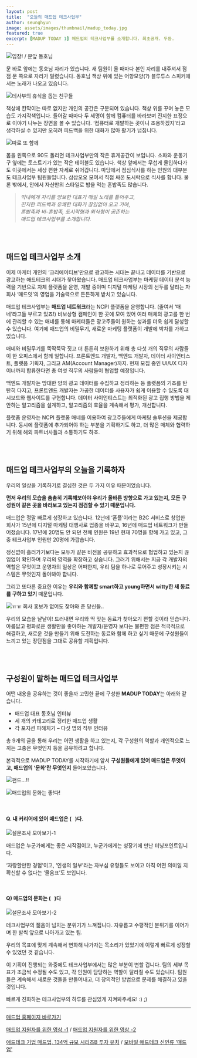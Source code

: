 ```yaml
---
layout: post
title:  "오늘의 매드업 테크사업부"
author: seunghyun
image: assets/images/thumbnail/madup_today.jpg
featured: true
excerpt: [MADUP TODAY 1] 매드업의 테크사업부를 소개합니다. 최초공개. 두둥.
---
```


![입장! / 문앞 동호님](../assets/images/madup1-1.jpg)

문 바로 앞에는 동호님 자리가 있습니다. 새 팀원이 올 때마다 본인 자리를 내주셔서 점점 문 쪽으로 자리가 밀렸습니다. 동호님 책상 위에 있는 어항모양(?) 블루투스 스피커에서는 노래가 나오고 있습니다.

![테사부의 휴식을 돕는 친구들](../assets/images/madup1-2.jpg)

책상에 칸막이는 따로 없지만 개인의 공간은 구분되어 있습니다. 책상 위를 꾸며 놓은 모습도 가지각색입니다. 들어갈 때마다 두 세명이 함께 컴퓨터를 바라보며 진지한 표정으로 이야기 나누는 장면을 볼 수 있습니다. ‘컴퓨터로 개발하는 곳이니 조용하겠지’라고 생각하실 수 있지만 오히려 피드백을 위한 대화가 많아 활기가 넘칩니다. 

![따로 또 함께](../assets/images/madup1-3.jpg)

몸을 왼쪽으로 90도 돌리면 테크사업부만의 작은 휴게공간이 보입니다. 소파와 운동기구 옆에는 토스트기가 있는 작은 테이블도 있습니다. 책상 앞에서는 무섭게 몰입하다가도 이곳에서는 세상 편한 자세로 쉬어갑니다. 마당에서 점심식사를 하는 인원의 대부분도 테크사업부 팀원들입니다. 삼삼오오 모여서 직접 싸온 도시락으로 식사를 합니다. 물론 밖에서, 안에서 자신만의 스타일로 밥을 먹는 혼밥족도 많습니다. 



> *막내에게 자리를 양보한 대표가 매일 노래를 틀어주고*,  
> *진지한 피드백과 유쾌한 대화가 끊임없이 오고 가며*,  
> *혼밥족과 비-혼밥족, 도시락형과 외식형이 공존하는*  
> *매드업 테크사업부를 소개합니다.*

<br/><br/>

## 매드업 테크사업부 소개
이제 마케터 개인의 ‘크리에이티브’만으로 광고하는 시대는 끝나고 데이터를 기반으로 광고하는 애드테크의 시대가 찾아왔습니다. 매드업 테크사업부는 마케팅 데이터 분석 능력을 기반으로 자체 플랫폼을 운영, 개발 중이며 디지털 마케팅 시장의 선두를 달리는 자회사 ‘매드잇’의 영업을 기술력으로 든든하게 받치고 있습니다.

매드업 테크사업부는 **매드업 네트워크**라는 NCPI 플랫폼을 운영합니다. (줄여서 ‘매네’라고들 부르고 있죠!) 비보상형 캠페인이 한 곳에 모여 있어 여러 매체의 광고를 한 번에 관리할 수 있는 매네를 통해 마케터들은 광고주들이 원하는 성과를 더욱 쉽게 달성할 수 있습니다. 여기에 매드업의 비밀무기, 새로운 마케팅 플랫폼이 개발에 박차를 가하고 있습니다.



매네와 비밀무기를 뚝딱뚝딱 짓고 더 튼튼히 보완하기 위해 총 다섯 개의 직무의 사람들이 한 오피스에서 함께 일합니다. 프론트엔드 개발자, 백엔드 개발자, 데이터 사이언티스트, 플랫폼 기획자, 그리고 AM(Account Manager)까지. 현재 모집 중인 UI/UX 디자이너까지 합류한다면 총 여섯 직무의 사람들이 협업할 예정입니다.

백엔드 개발자는 방대한 양의 광고 데이터를 수집하고 정리하는 등 플랫폼의 기초를 탄탄히 다지고, 프론트엔드 개발자는 가공한 데이터를 사용자가 쉽게 이용할 수 있도록 대시보드와 웹사이트를 구현합니다. 데이터 사이언티스트는 최적화된 광고 집행 방법을 제안하는 알고리즘을 설계하고, 알고리즘의 효율을 계속해서 평가, 개선합니다. 

플랫폼 운영자는 NCPI 플랫폼 매네를 이용하여 광고주들에게 마케팅 솔루션을 제공합니다. 동시에 플랫폼에 추가되어야 하는 부분을 기획하기도 하고, 더 많은 매체와 협력하기 위해 해외 파트너사들과 소통하기도 하죠.

<br/><br/>

## 매드업 테크사업부의 오늘을 기록하자
우리의 일상을 기록하기로 결심한 것은 두 가지 이유 때문이었습니다.

**먼저 우리의 모습을 촘촘히 기록해보아야 우리가 올바른 방향으로 가고 있는지, 모든 구성원이 같은 곳을 바라보고 있는지 점검할 수 있기 때문입니다.**  

매드업은 정말 빠르게 성장하고 있습니다. 12년에 ‘폰플’이라는 B2C 서비스로 창업한 회사가 15년에 디지털 마케팅 대행사로 업종을 바꾸고, 16년에 매드업 네트워크가 만들어졌습니다. 17년에 20명도 안 되던 전체 인원은 19년 현재 70명을 향해 가고 있고, 그 중 테크사업부 인원만 20명에 가깝습니다.

정신없이 흘러가기보다는 모두가 같은 비전을 공유하고 효과적으로 협업하고 있는지 끊임없이 확인하며 우리의 영역을 확장하고 싶습니다. 그러기 위해서는 지금 각 개발자의 역할은 무엇이고 운영자의 일상은 어떠한지, 우리 팀을 하나로 묶어주고 성장시키는 시스템은 무엇인지 돌아봐야 합니다. 



그리고 또다른 중요한 이유는 **우리와 함께할 smart하고 young하면서 witty한 새 동료를 구하고 있기** 때문입니다.

![ㅠㅠ 회사 홍보가 없어도 찾아와 준 당신들..](../assets/images/madup1-4.jpg)
 


우리의 모습을 낱낱이! 드러내면 우리와 딱 맞는 동료가 찾아오기 편할 것이라 믿습니다. 아름답고 평화로운 생활만을 좋아하는 개발자/운영자 보다는 불편한 점은 적극적으로 해결하고, 새로운 것을 만들기 위해 도전하는 동료와 함께 하고 싶기 때문에 구성원들이 느끼고 있는 장단점을 그대로 공유할 계획입니다.

<br/><br/>

## 구성원이 말하는 매드업 테크사업부
어떤 내용을 공유하는 것이 좋을까 고민한 끝에 구성한 **MADUP TODAY**는 아래와 같습니다.

* 매드업 대표 동호님 인터뷰
* 세 개의 카테고리로 정리한 매드업 생활
* 각 포지션 파헤치기 – 다섯 명의 직무 인터뷰

총 9개의 글을 통해 우리는 어떤 생활을 하고 있는지, 각 구성원의 역할과 개인적으로 느끼는 고충은 무엇인지 등을 공유하려고 합니다. 



본격적으로 MADUP TODAY를 시작하기에 앞서 **구성원들에게 있어 매드업은 무엇이고, 매드업의 ‘문화’란 무엇인지** 들어보았습니다.

![펀드...!!](../assets/images/madup1-5.jpg)

![매드업의 문화는 좋!다!](../assets/images/madup1-6.jpg)

<br/>

#### Q. 내 커리어에 있어 매드업은 (&nbsp;&nbsp;&nbsp;)다.

![설문조사 모아보기-1](../assets/images/madup1-7.jpg)
 
매드업은 누군가에게는 좋은 시작점이고, 누군가에게는 성장기에 만난 터닝포인트입니다. 

‘자랑할만한 경험’이고, ‘인생의 일부’라는 자부심 유형들도 보이고 아직 어떤 의미일 지 확신할 수 없다는 ‘물음표’도 보입니다.

<br/>

#### Q) 매드업의 문화는 (&nbsp;&nbsp;&nbsp;)다 

![설문조사 모아보기-2](../assets/images/madup1-8.jpg)

테크사업부의 젊음이 넘치는 분위기가 느껴집니다. 자유롭고 수평적인 분위기를 이어가며 한 발씩 앞으로 나아가고 있는 팀. 

우리의 목표에 맞게 계속해서 변화해 나가자는 목소리가 있었기에 이렇게 빠르게 성장할 수 있었던 것 같습니다. 



이 기획이 진행되는 와중에도 테크사업부에서는 많은 부분이 변할 겁니다. 
팀의 세부 목표가 조금씩 수정될 수도 있고, 각 인원이 담당하는 역할이 달라질 수도 있습니다. 
팀원들은 계속해서 새로운 것들을 만들어내고, 더 창의적인 방법으로 문제를 해결하고 있을 것입니다.



빠르게 진화하는 테크사업부의 하루를 관심있게 지켜봐주세요! :) ;) 



---



[매드업 홈페이지 바로가기](http://madup.com/)  
  
[매드업 지원자를 위한 영상 -1](https://www.youtube.com/watch?v=6eegjYQv9WM&t=87s) /
[매드업 지원자를 위한 영상 -2](https://www.youtube.com/watch?v=4r6D8bP53IE&t=224s)  
  
[애드테크 기업 매드업, 134억 규모 시리즈B 투자 유치](http://www.datanet.co.kr/news/articleView.html?idxno=124884) / 
[모바일 애드테크 신인류 '매드업'](https://www.venturesquare.net/771278)  
